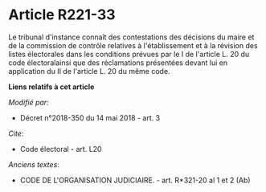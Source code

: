 # Article R221-33

Le tribunal d'instance connaît des contestations des décisions du maire et de la commission de contrôle relatives à
l'établissement et à la révision des listes électorales dans les conditions prévues par le I de l'article L. 20 du code
électoralainsi que des réclamations présentées devant lui en application du II de l'article L. 20 du même code.

**Liens relatifs à cet article**

_Modifié par_:

  - Décret n°2018-350 du 14 mai 2018 - art. 3

_Cite_:

  - Code électoral - art. L20

_Anciens textes_:

  - CODE DE L'ORGANISATION JUDICIAIRE. - art. R*321-20 al 1 et 2  (Ab)

